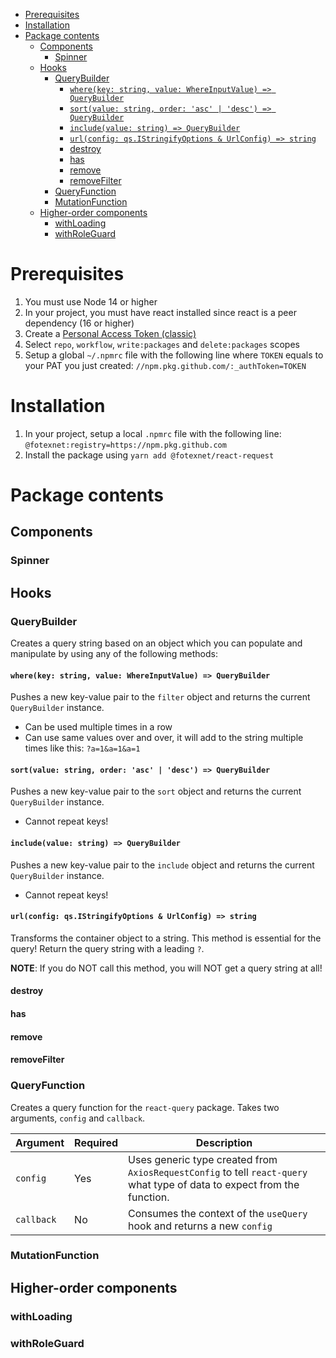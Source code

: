 - [Prerequisites](#prerequisites)
- [Installation](#installation)
- [Package contents](#package-contents)
  - [Components](#components)
    - [Spinner](#spinner)
  - [Hooks](#hooks)
    - [QueryBuilder](#querybuilder)
      - [`where(key: string, value: WhereInputValue) => QueryBuilder`](#wherekey-string-value-whereinputvalue--querybuilder)
      - [`sort(value: string, order: 'asc' | 'desc') => QueryBuilder`](#sortvalue-string-order-asc--desc--querybuilder)
      - [`include(value: string) => QueryBuilder`](#includevalue-string--querybuilder)
      - [`url(config: qs.IStringifyOptions & UrlConfig) => string`](#urlconfig-qsistringifyoptions--urlconfig--string)
      - [destroy](#destroy)
      - [has](#has)
      - [remove](#remove)
      - [removeFilter](#removefilter)
    - [QueryFunction](#queryfunction)
    - [MutationFunction](#mutationfunction)
  - [Higher-order components](#higher-order-components)
    - [withLoading](#withloading)
    - [withRoleGuard](#withroleguard)

# Prerequisites

1. You must use Node 14 or higher
2. In your project, you must have react installed since react is a peer dependency (16 or higher)
3. Create a [Personal Access Token (classic)](https://docs.github.com/en/authentication/keeping-your-account-and-data-secure/creating-a-personal-access-token#creating-a-personal-access-token-classic)
4. Select `repo`, `workflow`, `write:packages` and `delete:packages` scopes
5. Setup a global `~/.npmrc` file with the following line where `TOKEN` equals to your PAT you just created: `//npm.pkg.github.com/:_authToken=TOKEN`

# Installation

1. In your project, setup a local `.npmrc` file with the following line: `@fotexnet:registry=https://npm.pkg.github.com`
2. Install the package using `yarn add @fotexnet/react-request`

# Package contents

## Components

### Spinner

## Hooks

### QueryBuilder

Creates a query string based on an object which you can populate and manipulate by using any of the following methods:

#### `where(key: string, value: WhereInputValue) => QueryBuilder`

Pushes a new key-value pair to the `filter` object and returns the current `QueryBuilder` instance.

- Can be used multiple times in a row
- Can use same values over and over, it will add to the string multiple times like this: `?a=1&a=1&a=1`

#### `sort(value: string, order: 'asc' | 'desc') => QueryBuilder`

Pushes a new key-value pair to the `sort` object and returns the current `QueryBuilder` instance.

- Cannot repeat keys!

#### `include(value: string) => QueryBuilder`

Pushes a new key-value pair to the `include` object and returns the current `QueryBuilder` instance.

- Cannot repeat keys!

#### `url(config: qs.IStringifyOptions & UrlConfig) => string`

Transforms the container object to a string. This method is essential for the query!
Return the query string with a leading `?`.

**NOTE**: If you do NOT call this method, you will NOT get a query string at all!

#### destroy

#### has

#### remove

#### removeFilter

### QueryFunction

Creates a query function for the `react-query` package. Takes two arguments, `config` and `callback`.

| Argument   | Required | Description                                                                                                              |
| ---------- | -------- | ------------------------------------------------------------------------------------------------------------------------ |
| `config`   | Yes      | Uses generic type created from `AxiosRequestConfig` to tell `react-query` what type of data to expect from the function. |
| `callback` | No       | Consumes the context of the `useQuery` hook and returns a new `config`                                                   |

### MutationFunction

## Higher-order components

### withLoading

### withRoleGuard
